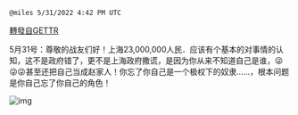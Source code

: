 
`@miles 5/31/2022 4:42 PM UTC`

[轉發自GETTR](https://gettr.com/post/p1c4u8p106c)


5月31号：尊敬的战友们好！上海23,000,000人民．应该有个基本的对事情的认知，这不是政府错了，更不是上海政府撒谎，是因为你从来不知道自己是谁，😜😜😜甚至还把自己当成赵家人！你忘了你自己是一个极权下的奴隶……，根本问题是你自己忘了你自己的角色！

![img](https://media.gettr.com/group8/getter/2022/05/31/16/4237d040-105a-3b53-c6de-d44bfc08de3f/302e85b9e162d81427c953c78289e860.jpg)

